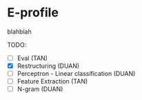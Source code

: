 # E-profile


blahblah

TODO:
- [ ] Eval (TAN)
- [x] Restructuring (DUAN)
- [ ] Perceptron - Linear classification (DUAN)
- [ ] Feature Extraction (TAN)
- [ ] N-gram (DUAN)

